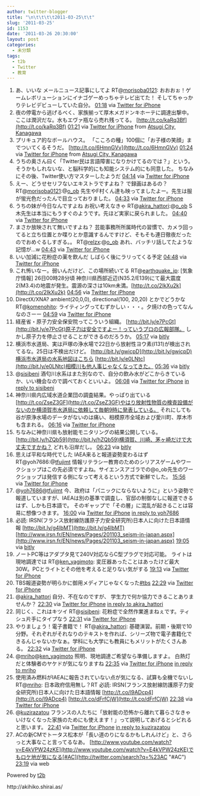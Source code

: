 ```yaml
---
author: twitter-blogger
title: "\n\t\t\t\t2011-03-25\t\t"
slug: '2011-03-25'
id: 1153
date: '2011-03-26 20:30:00'
layout: post
categories:
  - 未分類
tags:
  - t2b
  - Twitter
  - 教育
---
```


<div xmlns:georss="http://www.georss.org/georss">

1.  <span><span>あ、いいな メールニュース記事にしてよ RT@[morisoba0121](http://twitter.com/morisoba0121 "morisoba0121"): おおおぉ！ゲームレボリューションにイナゴゲーめっちゃテレビ出てた！ そしてちゃっかりテレビデビューしていた自分。</span> <span>[<span>01:18</span>](http://twitter.com/o_ob/status/51256517621583872) <span>via [Twitter for iPhone](http://twitter.com/)</span></span></span>
2.  <span><span>夜の停電から逃げるべく、家族揃って厚木メガドンキホーテに調達出撃中。 ここは潤沢だな。水もエヴァ瓶なら売れ残ってる。 [http://t.co/kaRq3Bf](http://t.co/kaRq3Bf)</span> <span>[<span>01:21</span>](http://twitter.com/o_ob/status/51257305110556672) <span>via [Twitter for iPhone](http://twitter.com/)</span> from [Atsugi City, Kanagawa<span></span>](http://maps.google.com/maps?q=35.45405297,139.35852466)</span></span>
3.  <span><span>プリキュア的なボールハウス。 「こころの種」100個に「お子様の笑顔」までついてくるそうだ。 [http://t.co/6HmnGVv](http://t.co/6HmnGVv)</span> <span>[<span>01:24</span>](http://twitter.com/o_ob/status/51258242084519937) <span>via [Twitter for iPhone](http://twitter.com/)</span> from [Atsugi City, Kanagawa<span></span>](http://maps.google.com/maps?q=35.45405297,139.35852466)</span></span>
4.  <span><span>うちの奥さん曰く「Twitter民は言語障害になりかけてるのでは？」という。 そうかもしれないな、と脳科学的にも知能システム的にも同意した。 ちなみにその後、Twitter使い方マスターしたようだ</span> <span>[<span>04:14</span>](http://twitter.com/o_ob/status/51301031602167808) <span>via [Twitter for iPhone](http://twitter.com/)</span></span></span>
5.  <span><span>えー、どうせセリフないエキストラですよね？ で録画はあるの？ RT@[morisoba0121](http://twitter.com/morisoba0121 "morisoba0121"):@[o_ob](http://twitter.com/o_ob "o_ob") 先生やF村くん達も映ってましたよー。先生は服が蛍光色だったんで目立っておりました。</span> <span>[<span>04:33</span>](http://twitter.com/o_ob/status/51305646561304576) <span>via [Twitter for iPhone](http://twitter.com/)</span></span></span>
6.  <span><span>うちの妹が今日なんですよね お祝い考えなきゃ RT@[akira_hattori](http://twitter.com/akira_hattori "akira_hattori"):@[o_ob](http://twitter.com/o_ob "o_ob") S木先生は本当にもうすぐのようです。先ほど実家に戻られました。</span> <span>[<span>04:40</span>](http://twitter.com/o_ob/status/51307429559943169) <span>via [Twitter for iPhone](http://twitter.com/)</span></span></span>
7.  <span><span>まさか放映されて無いですよね？ 芸能事務所所属時代の習慣で、カメラ回ってると立ち位置とか喋りとか意識するんですけど、そもそも連日徹夜だったのでおめぐるしすぎる。。 RT@[relzx](http://twitter.com/relzx "relzx"):@[o_ob](http://twitter.com/o_ob "o_ob") あれ、バッチリ話してたような記憶が…w</span> <span>[<span>04:43</span>](http://twitter.com/o_ob/status/51308321440927744) <span>via [Twitter for iPhone](http://twitter.com/)</span></span></span>
8.  <span><span>いい加減に花粉症の薬を飲んだ しばらく後にラリってくる予定</span> <span>[<span>04:48</span>](http://twitter.com/o_ob/status/51309613424967680) <span>via [Twitter for iPhone](http://twitter.com/)</span></span></span>
9.  <span><span>これ怖いなー。弱いんだけど、この場所続いてる RT@[earthquake_jp](http://twitter.com/earthquake_jp "earthquake_jp"): [気象庁情報] 26日00時28分頃 神奈川県西部近辺(N35.2/E139)にて最大震度2(M3.4)の地震が発生。震源の深さは10km未満。[http://t.co/2IkXu2k](http://t.co/2IkXu2k)</span> <span>[<span>04:56</span>](http://twitter.com/o_ob/status/51311510600957952) <span>via [Twitter for iPhone](http://twitter.com/)</span></span></span>
10.  <span><span>DirectX/XNA? ambient(20,0,0), directional(100, 20,20) とかでどうかな RT@[komenohito](http://twitter.com/komenohito "komenohito"): ライティングってむずかしい・・・。夕焼けの色ってなんなのさーー</span> <span>[<span>04:59</span>](http://twitter.com/o_ob/status/51312284471013377) <span>via [Twitter for iPhone](http://twitter.com/)</span></span></span>
11.  <span><span>経産省・原子力安全保安院ってこういう組織。 [http://bit.ly/e7PcGt](http://bit.ly/e7PcGt)原子力は安全ですよー！っていうプロの広報部隊。 しかし原子力を停止させることができるのだろうか。</span> <span>[<span>05:17</span>](http://twitter.com/o_ob/status/51316676263804929) <span>via [bitly](http://bit.ly)</span></span></span>
12.  <span><span>横浜市水道局、実は戸塚の浄水場で22日から放射性ヨウ素(I131)が検出されてるな。25日は不検出だけど。 [http://bit.ly/gwicpD](http://bit.ly/gwicpD)横浜市水道局の水系地図はこちら [http://bit.ly/e0LNtc](http://bit.ly/e0LNtc)相模川も他人事じゃなくなってきた。</span> <span>[<span>05:36</span>](http://twitter.com/o_ob/status/51321572115496960) <span>via [bitly](http://bit.ly)</span></span></span>
13.  <span><span>@[sisibeni](http://twitter.com/sisibeni "sisibeni") 酒匂川水系はまた別なので、自分の飲み水がどこからきているか、いい機会なので調べておくといいよ。</span> <span>[<span>06:08</span>](http://twitter.com/o_ob/status/51329743672451072) <span>via [Twitter for iPhone](http://twitter.com/)</span> [in reply to sisibeni](http://twitter.com/sisibeni/status/51313656453017600)</span></span>
14.  <span><span>神奈川県内広域水道企業団の調査結果。やっぱり出ている [http://t.co/ZseZ3GF](http://t.co/ZseZ3GF)やはり放射性物質の検査設備がないのか横須賀市水道局に依頼して毎朝9時に発表している。 それにしても谷が原浄水場のデータがないのは痛い、相模原市全域および愛川町、厚木市も含まれる。</span> <span>[<span>06:16</span>](http://twitter.com/o_ob/status/51331626063503360) <span>via [Twitter for iPhone](http://twitter.com/)</span></span></span>
15.  <span><span>ちなみに神奈川県も放射能モニタリングの結果公開している。 [http://bit.ly/hZQb59](http://bit.ly/hZQb59)横須賀、川崎、茅ヶ崎だけで大丈夫ですかね？ どれも沿岸だし。</span> <span>[<span>06:23</span>](http://twitter.com/o_ob/status/51333367341400065) <span>via [bitly](http://bit.ly)</span></span></span>
16.  <span><span>思えば平和な時代でした IAEA来ると報道姿勢変わるはず RT@yoh7686:@[tfujimt](http://twitter.com/tfujimt "tfujimt") 情報リテラシー教育のためのシリアスゲームやワークショップはこの先必須ですよね。サイエンスアゴラでの@o_ob先生のワークショップは発信する側になって考えるという方式で新鮮でした。</span> <span>[<span>15:56</span>](http://twitter.com/o_ob/status/51477500815093760) <span>via [Twitter for iPhone](http://twitter.com/)</span></span></span>
17.  <span><span>@[yoh7686](http://twitter.com/yoh7686 "yoh7686")@[tfujimt](http://twitter.com/tfujimt "tfujimt") 今、政府は「パニックにならないように」という姿勢で報道していますが、IAEAは別の基準で調査し、官邸の制御なしに報道できるはず、しかも日本語で。 そのギャップで「その層」に混乱が起きることは容易に想像つきます。</span> <span>[<span>16:00</span>](http://twitter.com/o_ob/status/51478492826705920) <span>via [Twitter for iPhone](http://twitter.com/)</span> [in reply to yoh7686](http://twitter.com/yoh7686/status/51474084302819328)</span></span>
18.  <span><span>必読: IRSN(フランス放射線防護原子力安全研究所)日本人に向けた日本語情報 [http://bit.ly/g4lbMT](http://bit.ly/g4lbMT) [http://www.irsn.fr/EN/news/Pages/201103_seism-in-japan.aspx](http://www.irsn.fr/EN/news/Pages/201103_seism-in-japan.aspx)</span> <span>[<span>19:05</span>](http://twitter.com/o_ob/status/51525143423492096) <span>via [bitly](http://bit.ly)</span></span></span>
19.  <span><span>ノートPC等はアダプタ見て240V対応ならC型プラグで対応可能。 ライトは現地調達では RT@[ken_yagimoto](http://twitter.com/ken_yagimoto "ken_yagimoto"): 変圧器あったことはあったけど最大30W。PCとライトとその他を考えると足りない気がする</span> <span>[<span>19:13</span>](http://twitter.com/o_ob/status/51527268165615616) <span>via [Twitter for iPhone](http://twitter.com/)</span></span></span>
20.  <span><span>TBS報道姿勢が明らかに御用メディアじゃなくなった[#tbs](http://twitter.com/search?q=%23tbs "#tbs")</span> <span>[<span>22:29</span>](http://twitter.com/o_ob/status/51576440910655488) <span>via [Twitter for iPhone](http://twitter.com/)</span></span></span>
21.  <span><span>@[akira_hattori](http://twitter.com/akira_hattori "akira_hattori") 自分、不在なのですが、 学生力で何か協力できることありませんか？</span> <span>[<span>22:30</span>](http://twitter.com/o_ob/status/51576866456346624) <span>via [Twitter for iPhone](http://twitter.com/)</span> [in reply to akira_hattori](http://twitter.com/akira_hattori/status/51561029112573952)</span></span>
22.  <span><span>同じく、これはキツイ RT@[sisibeni](http://twitter.com/sisibeni "sisibeni"): 花粉症で全然作業進まねぇです。ティシュ片手にタイプなう</span> <span>[<span>22:31</span>](http://twitter.com/o_ob/status/51576995305369600) <span>via [Twitter for iPhone](http://twitter.com/)</span></span></span>
23.  <span><span>やりましょう！電子書籍で！ RT@[akira_hattori](http://twitter.com/akira_hattori "akira_hattori"): 基礎演習。前期・後期で10分野。それぞれがそれなりのテキストを作れば、シリーズ物で電子書籍化できるんじゃないかなぁ。学科にも大学にも教員にもメリットがたくさんある。</span> <span>[<span>22:32</span>](http://twitter.com/o_ob/status/51577147525050368) <span>via [Twitter for iPhone](http://twitter.com/)</span></span></span>
24.  <span><span>@[mriho](http://twitter.com/mriho "mriho")@[ken_yagimoto](http://twitter.com/ken_yagimoto "ken_yagimoto") 照明、現地調達ご希望なら準備しますよ。 白熱灯だと体験者のヤケドが気になりますね</span> <span>[<span>22:35</span>](http://twitter.com/o_ob/status/51577995290345472) <span>via [Twitter for iPhone](http://twitter.com/)</span> [in reply to mriho](http://twitter.com/mriho/status/51534776460525568)</span></span>
25.  <span><span>使用済み燃料がIAEAに報告されていない点が気になる、試算も全機でないし RT@[mriho](http://twitter.com/mriho "mriho"): 日本政府信用無し？RT 必読: IRSN(フランス放射線防護原子力安全研究所)日本人に向けた日本語情報 [http://t.co/l9ADcp4](http://t.co/l9ADcp4) [http://t.co/dFrfCjW](http://t.co/dFrfCjW)</span> <span>[<span>22:38</span>](http://twitter.com/o_ob/status/51578775690952704) <span>via [Twitter for iPhone](http://twitter.com/)</span></span></span>
26.  <span><span>@[kuzirazatou](http://twitter.com/kuzirazatou "kuzirazatou") フランスの人たちに「放射能の恐怖から離れて暮らさなきゃいけなくなった家族のためにも使えます！」って説明してあげるとシビれると思います。</span> <span>[<span>22:41</span>](http://twitter.com/o_ob/status/51579632864079872) <span>via [Twitter for iPhone](http://twitter.com/)</span> [in reply to kuzirazatou](http://twitter.com/kuzirazatou/status/51536519156088832)</span></span>
27.  <span><span>ACの新CMでトータス松本が「長い道のりになるかもしれんけど」と、さらっと大事なこと言ってるなあ。 [http://www.youtube.com/watch?v=E4kVPW24zKE](http://www.youtube.com/watch?v=E4kVPW24zKE)でもロケ地が気になる[#AC](http://twitter.com/search?q=%23AC "#AC")</span> <span>[<span>23:19</span>](http://twitter.com/o_ob/status/51589188503605248) <span>via web</span></span></span>

</div>

Powered by [t2b](http://t2b.utilz.jp/)

<div>http://akihiko.shirai.as/</div>